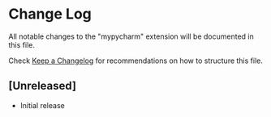 # Change Log

All notable changes to the "mypycharm" extension will be documented in this file.

Check [Keep a Changelog](http://keepachangelog.com/) for recommendations on how to structure this file.

## [Unreleased]

- Initial release
